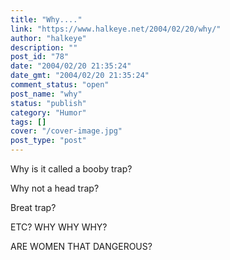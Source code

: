 ```yaml
---
title: "Why...."
link: "https://www.halkeye.net/2004/02/20/why/"
author: "halkeye"
description: ""
post_id: "78"
date: "2004/02/20 21:35:24"
date_gmt: "2004/02/20 21:35:24"
comment_status: "open"
post_name: "why"
status: "publish"
category: "Humor"
tags: []
cover: "/cover-image.jpg"
post_type: "post"
---
```


Why is it called a booby trap?

Why not a head trap?

Breat trap?

ETC? WHY WHY WHY?  

ARE WOMEN THAT DANGEROUS?